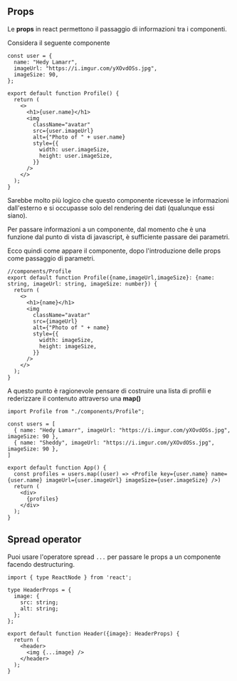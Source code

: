 ## Props

Le **props** in react permettono il passaggio di informazioni tra i componenti.

Considera il seguente componente 

```tsx
const user = {
  name: "Hedy Lamarr",
  imageUrl: "https://i.imgur.com/yXOvdOSs.jpg",
  imageSize: 90,
};

export default function Profile() {
  return (
    <>
      <h1>{user.name}</h1>
      <img
        className="avatar"
        src={user.imageUrl}
        alt={"Photo of " + user.name}
        style={{
          width: user.imageSize,
          height: user.imageSize,
        }}
      />
    </>
  );
}
```

Sarebbe molto più logico che questo componente ricevesse le informazioni dall'esterno e si occupasse solo del rendering dei dati (qualunque essi siano).

Per passare informazioni a un componente, dal momento che è una funzione dal punto di vista di javascript, è sufficiente passare dei parametri.

Ecco quindi come appare il componente, dopo l'introduzione delle props come passaggio di parametri.

```tsx
//components/Profile
export default function Profile({name,imageUrl,imageSize}: {name: string, imageUrl: string, imageSize: number}) {
  return (
    <>
      <h1>{name}</h1>
      <img
        className="avatar"
        src={imageUrl}
        alt={"Photo of " + name}
        style={{
          width: imageSize,
          height: imageSize,
        }}
      />
    </>
  );
}
```

A questo punto è ragionevole pensare di costruire una lista di profili e rederizzare il contenuto attraverso una **map()**

```tsx
import Profile from "./components/Profile";

const users = [
  { name: "Hedy Lamarr", imageUrl: "https://i.imgur.com/yXOvdOSs.jpg", imageSize: 90 },
  { name: "Sheddy", imageUrl: "https://i.imgur.com/yXOvdOSs.jpg", imageSize: 90 },
]

export default function App() {
  const profiles = users.map((user) => <Profile key={user.name} name={user.name} imageUrl={user.imageUrl} imageSize={user.imageSize} />)
  return (
    <div>
      {profiles}
    </div>
  );
}
```

## Spread operator

Puoi usare l'operatore spread `...` per passare le props a un componente facendo destructuring.

```tsx
import { type ReactNode } from 'react';

type HeaderProps = {
  image: {
    src: string;
    alt: string;
  };
};

export default function Header({image}: HeaderProps) {
  return (
    <header>
      <img {...image} />
    </header>
  );
}
```